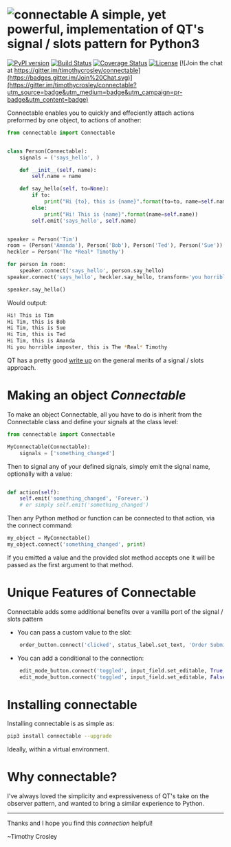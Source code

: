 ![connectable](https://raw.github.com/timothycrosley/connectable/develop/logo.png)
A simple, yet powerful, implementation of QT's signal / slots pattern for Python3
===================

[![PyPI version](https://badge.fury.io/py/connectable.svg)](http://badge.fury.io/py/connectable)
[![Build Status](https://travis-ci.org/timothycrosley/connectable.svg?branch=master)](https://travis-ci.org/timothycrosley/connectable)
[![Coverage Status](https://coveralls.io/repos/timothycrosley/connectable/badge.svg?branch=master&service=github)](https://coveralls.io/github/timothycrosley/connectable?branch=master)
[![License](https://img.shields.io/github/license/mashape/apistatus.svg)](https://pypi.python.org/pypi/connectable/)
[![Join the chat at https://gitter.im/timothycrosley/connectable](https://badges.gitter.im/Join%20Chat.svg)](https://gitter.im/timothycrosley/connectable?utm_source=badge&utm_medium=badge&utm_campaign=pr-badge&utm_content=badge)

Connectable enables you to quickly and effeciently attach actions preformed by one object, to actions of another:

```py
from connectable import Connectable


class Person(Connectable):
    signals = ('says_hello', )

    def __init__(self, name):
        self.name = name

    def say_hello(self, to=None):
        if to:
            print("Hi {to}, this is {name}".format(to=to, name=self.name))
        else:
            print("Hi! This is {name}".format(name=self.name))
        self.emit('says_hello', self.name)


speaker = Person('Tim')
room = (Person('Amanda'), Person('Bob'), Person('Ted'), Person('Sue'))
heckler = Person('The *Real* Timothy')

for person in room:
    speaker.connect('says_hello', person.say_hello)
speaker.connect('says_hello', heckler.say_hello, transform='you horrible imposter')

speaker.say_hello()
```

Would output:

```bash
Hi! This is Tim
Hi Tim, this is Bob
Hi Tim, this is Sue
Hi Tim, this is Ted
Hi Tim, this is Amanda
Hi you horrible imposter, this is The *Real* Timothy
```

QT has a pretty good [write up](http://doc.qt.io/qt-4.8/signalsandslots.html) on the general merits of a signal / slots approach.


Making an object *Connectable*
===================

To make an object Connectable, all you have to do is inherit from the Connectable class and define your signals at the class level:
```py
from connectable import Connectable

MyConnectable(Connectable):
    signals = ['something_changed']
```
Then to signal any of your defined signals, simply emit the signal name, optionally with a value:
```py

def action(self):
    self.emit('something_changed', 'Forever.')
    # or simply self.emit('something_changed')
```
Then any Python method or function can be connected to that action, via the connect command:
```py
my_object = MyConnectable()
my_object.connect('something_changed', print)
```
If you emitted a value and the provided slot method accepts one it will be passed as the first argument to that method.


Unique Features of Connectable
===================

Connectable adds some additional benefits over a vanilla port of the signal / slots pattern
- You can pass a custom value to the slot:
```py
    order_button.connect('clicked', status_label.set_text, 'Order Submitted Succesfully')
```
- You can add a conditional to the connection:
```py
    edit_mode_button.connect('toggled', input_field.set_editable, True, condition=False)
    edit_mode_button.connect('toggled', input_field.set_editable, False, condition=True)
```


Installing connectable
===================

Installing connectable is as simple as:

```bash
pip3 install connectable --upgrade
```

Ideally, within a virtual environment.


Why connectable?
===================

I've always loved the simplicity and expressiveness of QT's take on the observer pattern, and wanted to bring a similar
experience to Python.

--------------------------------------------

Thanks and I hope you find this *connection* helpful!

~Timothy Crosley
